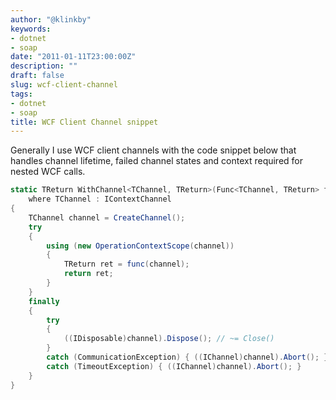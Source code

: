 ```yaml
---
author: "@klinkby"
keywords:
- dotnet
- soap
date: "2011-01-11T23:00:00Z"
description: ""
draft: false
slug: wcf-client-channel
tags:
- dotnet
- soap
title: WCF Client Channel snippet
---
```



Generally I use WCF client channels with the code snippet below that handles channel lifetime, failed channel states and context required for nested WCF calls.

```C#
static TReturn WithChannel<TChannel, TReturn>(Func<TChannel, TReturn> func)
    where TChannel : IContextChannel
{
    TChannel channel = CreateChannel();
    try
    {
        using (new OperationContextScope(channel)) 
        {
            TReturn ret = func(channel);
            return ret;
        }
    }
    finally
    {
        try
        {
            ((IDisposable)channel).Dispose(); // ~= Close()
        }
        catch (CommunicationException) { ((IChannel)channel).Abort(); }
        catch (TimeoutException) { ((IChannel)channel).Abort(); }
    }
}
```